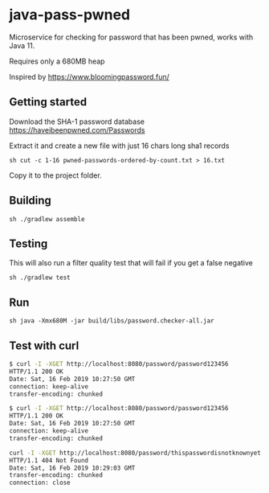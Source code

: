 # java-pass-pwned
Microservice for checking for password that has been pwned, works with Java 11.

Requires only a 680MB heap

Inspired by https://www.bloomingpassword.fun/

## Getting started
Download the SHA-1 password database https://haveibeenpwned.com/Passwords

Extract it and create a new file with just 16 chars long sha1 records

`sh cut -c 1-16 pwned-passwords-ordered-by-count.txt > 16.txt`

Copy it to the project folder.

## Building
```sh ./gradlew assemble```

## Testing
This will also run a filter quality test that will fail if you get a false negative

```sh ./gradlew test```

## Run
```sh java -Xmx680M -jar build/libs/password.checker-all.jar```

## Test with curl
```sh
$ curl -I -XGET http://localhost:8080/password/password123456
HTTP/1.1 200 OK
Date: Sat, 16 Feb 2019 10:27:50 GMT
connection: keep-alive
transfer-encoding: chunked
```

```sh
$ curl -I -XGET http://localhost:8080/password/password123456
HTTP/1.1 200 OK
Date: Sat, 16 Feb 2019 10:27:50 GMT
connection: keep-alive
transfer-encoding: chunked
```

```sh
curl -I -XGET http://localhost:8080/password/thispasswordisnotknownyet
HTTP/1.1 404 Not Found
Date: Sat, 16 Feb 2019 10:29:03 GMT
transfer-encoding: chunked
connection: close
```